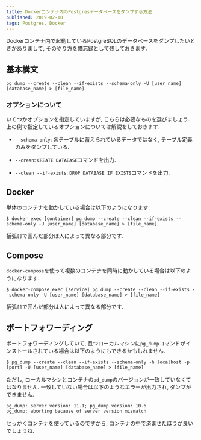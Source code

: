 ```yaml
---
title: Dockerコンテナ内のPostgresデータベースをダンプする方法
published: 2019-02-10
tags: Postgres, Docker
---
```


Dockerコンテナ内で起動しているPostgreSQLのデータベースをダンプしたいときがありまして, そのやり方を備忘録として残しておきます.

<!--more-->

## 基本構文

```
pg_dump --create --clean --if-exists --schema-only -U [user_name] [database_name] > [file_name]
```

### オプションについて

いくつかオプションを指定していますが, こちらは必要なものを選びましょう. 上の例で指定しているオプションについては解説をしておきます.

- `--schema-only`: 各テーブルに蓄えられているデータではなく, テーブル定義のみをダンプしている.

- `--crean`: `CREATE DATABASE`コマンドを出力.

- `--clean --if-exists`: `DROP DATABASE IF EXISTS`コマンドを出力.


## Docker
単体のコンテナを動かしている場合は以下のようになります.


```
$ docker exec [container] pg_dump --create --clean --if-exists --schema-only -U [user_name] [database_name] > [file_name]
```

括弧`[]`で囲んだ部分は人によって異なる部分です. 

## Compose

`docker-compose`を使って複数のコンテナを同時に動かしている場合は以下のようになります.

```
$ docker-compose exec [service] pg_dump --create --clean --if-exists --schema-only -U [user_name] [database_name] > [file_name]
```

括弧`[]`で囲んだ部分は人によって異なる部分です. 

## ポートフォワーディング
ポートフォワーディングしていて, 且つローカルマシンに`pg_dump`コマンドがインストールされている場合は以下のようにもできるかもしれません.

```
$ pg_dump --create --clean --if-exists --schema-only -h localhost -p [port] -U [user_name] [database_name] > [file_name]
```

ただし, ローカルマシンとコンテナの`pd_dump`のバージョンが一致していなくてはなりません. 一致していない場合は以下のようなエラーが出力され, ダンプができません.

```
pg_dump: server version: 11.1; pg_dump version: 10.6
pg_dump: aborting because of server version mismatch
```

せっかくコンテナを使っているのですから, コンテナの中で済ませたほうが良いでしょうね.
